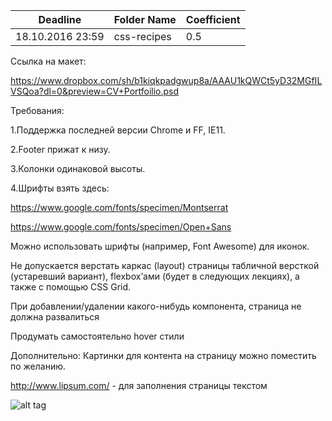 ﻿Deadline         | Folder Name    | Coefficient
-----------------|----------------|--------------
18.10.2016 23:59 | css-recipes    | 0.5

Ссылка на макет:

https://www.dropbox.com/sh/b1kiqkpadgwup8a/AAAU1kQWCt5yD32MGfILVSQoa?dl=0&preview=CV+Portfoilio.psd

Требования:

1.Поддержка последней версии Chrome и  FF, IE11.

2.Footer прижат к низу.

3.Колонки одинаковой высоты.

4.Шрифты взять здесь:

https://www.google.com/fonts/specimen/Montserrat

https://www.google.com/fonts/specimen/Open+Sans

Можно использовать шрифты (например, Font Awesome) для иконок.

Не допускается верстать каркас (layout) страницы табличной версткой (устаревший вариант), flexbox’ами (будет в следующих лекциях), а также с помощью CSS Grid.

При добавлении/удалении какого-нибудь компонента, страница не должна развалиться

Продумать самостоятельно hover стили


Дополнительно:
Картинки для контента  на страницу можно поместить по желанию.

http://www.lipsum.com/ - для заполнения страницы текстом

![alt tag](http://memesmix.net/media/created/09516c.jpg)
